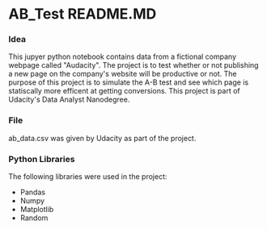 # AB_Test README.MD
### Idea
This jupyer python notebook contains data from a fictional company webpage called "Audacity". The project is to test whether
or not publishing a new page on the company's website will be productive or not. 
The purpose of this project is to simulate the A-B test and see which page is statiscally more efficent at getting conversions. 
This project is part of Udacity's Data Analyst Nanodegree.  

### File
ab_data.csv was given by Udacity as part of the project.  

### Python Libraries
The following libraries were used in the project:
 - Pandas
 - Numpy
 - Matplotlib
 - Random

